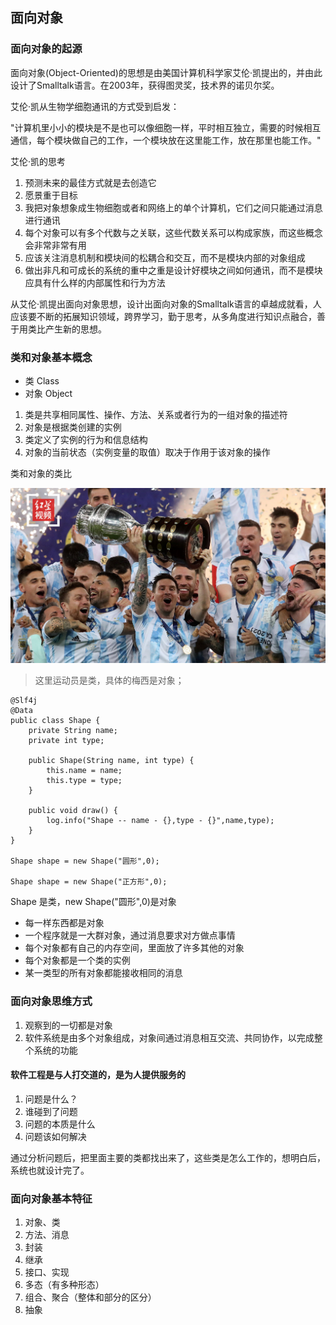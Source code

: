 ## 面向对象

### 面向对象的起源

面向对象(Object-Oriented)的思想是由美国计算机科学家艾伦·凯提出的，并由此设计了Smalltalk语言。在2003年，获得图灵奖，技术界的诺贝尔奖。

艾伦·凯从生物学细胞通讯的方式受到启发：

"计算机里小小的模块是不是也可以像细胞一样，平时相互独立，需要的时候相互通信，每个模块做自己的工作，一个模块放在这里能工作，放在那里也能工作。"

艾伦·凯的思考

1. 预测未来的最佳方式就是去创造它
2. 愿景重于目标
3. 我把对象想象成生物细胞或者和网络上的单个计算机，它们之间只能通过消息进行通讯
4. 每个对象可以有多个代数与之关联，这些代数关系可以构成家族，而这些概念会非常非常有用
5. 应该关注消息机制和模块间的松耦合和交互，而不是模块内部的对象组成
6. 做出非凡和可成长的系统的重中之重是设计好模块之间如何通讯，而不是模块应具有什么样的内部属性和行为方法

从艾伦·凯提出面向对象思想，设计出面向对象的Smalltalk语言的卓越成就看，人应该要不断的拓展知识领域，跨界学习，勤于思考，从多角度进行知识点融合，善于用类比产生新的思想。

### 类和对象基本概念

* 类 Class
* 对象 Object

1. 类是共享相同属性、操作、方法、关系或者行为的一组对象的描述符
2. 对象是根据类创建的实例
3. 类定义了实例的行为和信息结构
4. 对象的当前状态（实例变量的取值）取决于作用于该对象的操作

类和对象的类比

![这里运动员是类，具体的梅西是对象](/resources/images/2f6e-1d06b9fefc46fc1727ec65801ee4045c.jpg "类和对象的类比")

> 这里运动员是类，具体的梅西是对象；

```
@Slf4j
@Data
public class Shape {
    private String name;
    private int type;

    public Shape(String name, int type) {
        this.name = name;
        this.type = type;
    }

    public void draw() {
        log.info("Shape -- name - {},type - {}",name,type);
    }
}

Shape shape = new Shape("圆形",0);

Shape shape = new Shape("正方形",0);

```

Shape 是类，new Shape("圆形",0)是对象

* 每一样东西都是对象
* 一个程序就是一大群对象，通过消息要求对方做点事情
* 每个对象都有自己的内存空间，里面放了许多其他的对象
* 每个对象都是一个类的实例
* 某一类型的所有对象都能接收相同的消息

### 面向对象思维方式

1. 观察到的一切都是对象
2. 软件系统是由多个对象组成，对象间通过消息相互交流、共同协作，以完成整个系统的功能

#### 软件工程是与人打交道的，是为人提供服务的
1. 问题是什么？
2. 谁碰到了问题
3. 问题的本质是什么
4. 问题该如何解决

通过分析问题后，把里面主要的类都找出来了，这些类是怎么工作的，想明白后，系统也就设计完了。

### 面向对象基本特征

1. 对象、类
2. 方法、消息
3. 封装
4. 继承
5. 接口、实现
6. 多态（有多种形态）
7. 组合、聚合（整体和部分的区分）
8. 抽象